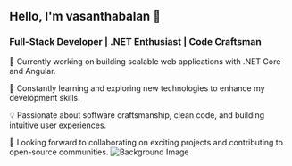 ## Hello, I'm vasanthabalan 👋

### Full-Stack Developer | .NET Enthusiast | Code Craftsman

🔭 Currently working on building scalable web applications with .NET Core and Angular.

🌱 Constantly learning and exploring new technologies to enhance my development skills.

💡 Passionate about software craftsmanship, clean code, and building intuitive user experiences.

🚀 Looking forward to collaborating on exciting projects and contributing to open-source communities.
![Background Image](https://images3.alphacoders.com/133/1338701.png)
